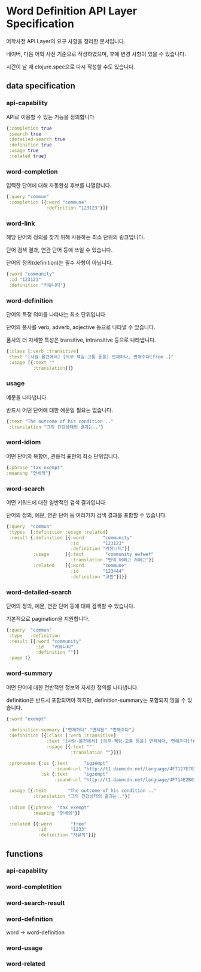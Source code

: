 # Word Definition API Layer Specification

어학사전 API Layer의 요구 사항을 정리한 문서입니다.

네이버, 다음 어학 사전 기준으로 작성하였으며, 후에 변경 사항이 있을 수 있습니다.

시간이 날 때 clojure.spec으로 다시 작성할 수도 있습니다.

## data specification 

### api-capability

API로 이용할 수 있는 기능을 정의합니다

```clojure
{:completion true
 :search true
 :detailed-search true
 :definition true
 :usage true
 :related true}
```

### word-completion

입력한 단어에 대해 자동완성 후보를 나열합니다.

```clojure
{:query "commun"
 :completion [{:word "commune"
               :definition "123123"}]}
```

### word-link

해당 단어의 정의를 찾기 위해 사용하는 최소 단위의 링크입니다.

단어 검색 결과, 연관 단어 등에 쓰일 수 있습니다.

단어의 정의(definition)는 필수 사항이 아닙니다.

```clojure
{:word "community"
 :id "123123"
 :definition "커뮤니티"}
```

### word-definition

단어의 특정 의미를 나타내는 최소 단위입니다

단어의 품사를 verb, adverb, adjective 등으로 나타낼 수 있습니다.

품사의 더 자세한 특성은 transitive, intransitive 등으로 나타냅니다.

```clojure
{:class [:verb :transitive]
 :text "[사람·물건에서] [의무·책임·고통 등을] 면제하다, 면해주다[from ‥]"
 :usage [{:text ""
          :translation}]}
```

### usage

예문을 나타냅니다. 

반드시 어떤 단어에 대한 예문일 필요는 없습니다.

```clojure
{:text "The outcome of his condition .."
 :translation "그의 건강상태의 결과는.."}
```

### word-idiom

어떤 단어의 복합어, 관용적 표현의 최소 단위입니다.

 ```clojure
{:phrase "tax exempt"
 :meaning "면세의"}
 ```



### word-search

어떤 키워드에 대한 일반적인 검색 결과입니다.

단어의 정의, 예문, 연관 단어 등 여러가지 검색 결과를 포함할 수 있습니다.

```clojure
{:query  "commun"
 :types  [:definition :usage :related]
 :result {:definition [{:word       "community"
                        :id         "123123"
                        :definition "커뮤니티"}]
          :usage      [{:text        "community ewfwef"
                        :translation "번역 어쩌고 저쩌고"}]
          :related    [{:word       "commune"
                        :id         "123444"
                        :definition "코뮌"}]}}
```

### word-detailed-search

단어의 정의, 예문, 연관 단어 등에 대해 검색할 수 있습니다.

기본적으로 pagination을 지원합니다.

```clojure
{:query  "commun"
 :type   :definition
 :result [{:word "community"
           :id   "커뮤니티"
           :definition ""}]
 :page 1}
```



### word-summary

어떤 단어에 대한 전반적인 정보와 자세한 정의를 나타냅니다.

definition은 반드시 포함되어야 하지만, definition-summary는 포함되지 않을 수 있습니다.

```clojure
{:word "exempt"
 
 :definition-summary ["면제하다" "면제된" "면해주다"]
 :definition [{:class [:verb :transitive]
               :text "[사람·물건에서] [의무·책임·고통 등을] 면제하다, 면해주다[from ‥]"
               :usage [{:text ""
                        :translation ""}]}]

 :pronounce {:us {:text      "igzémpt"
                  :sound-url "http://t1.daumcdn.net/language/4F7127E701683801B9"}
             :uk {:text      "igzémpt"
                  :sound-url "http://t1.daumcdn.net/language/4F714E2B012FD801F4"}}

 :usage [{:text        "The outcome of his condition .."
          :translation "그의 건강상태의 결과는.."}]
 
 :idiom [{:phrase  "tax exempt"
          :meaning "면세의"}]

 :related [{:word       "free"
            :id         "1233"
            :definition "자유의"}]}
```





## functions

### api-capability

### word-completition

### word-search-result

### word-definition

word -> word-definition

### word-usage

### word-related